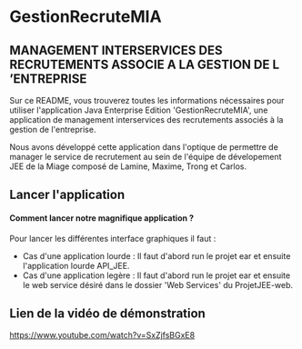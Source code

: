 # GestionRecruteMIA
## MANAGEMENT INTERSERVICES DES RECRUTEMENTS ASSOCIE A LA GESTION DE L ’ENTREPRISE

Sur ce README, vous trouverez toutes les informations nécessaires pour utiliser l'application Java Enterprise Edition 'GestionRecruteMIA', une application de management interservices des recrutements associés à la gestion de l'entreprise.

Nous avons développé cette application dans l'optique de permettre de manager le service de recrutement au sein de l'équipe de dévelopement JEE de la Miage composé de Lamine, Maxime, Trong et Carlos.

## Lancer l'application

#### Comment lancer notre magnifique application ?

Pour lancer les différentes interface graphiques il faut :
- Cas d'une application lourde : Il faut d'abord run le projet ear et ensuite l'application lourde API_JEE.
- Cas d'une application legère : Il faut d'abord run le projet ear et ensuite le web service désiré dans le dossier 'Web Services' du ProjetJEE-web.

## Lien de la vidéo de démonstration

https://www.youtube.com/watch?v=SxZjfsBGxE8
